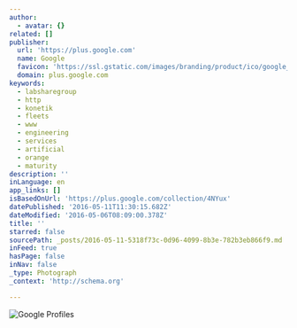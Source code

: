 ```yaml
---
author:
  - avatar: {}
related: []
publisher:
  url: 'https://plus.google.com'
  name: Google
  favicon: 'https://ssl.gstatic.com/images/branding/product/ico/google_plus_alldp.ico'
  domain: plus.google.com
keywords:
  - labsharegroup
  - http
  - konetik
  - fleets
  - www
  - engineering
  - services
  - artificial
  - orange
  - maturity
description: ''
inLanguage: en
app_links: []
isBasedOnUrl: 'https://plus.google.com/collection/4NYux'
datePublished: '2016-05-11T11:30:15.682Z'
dateModified: '2016-05-06T08:09:00.378Z'
title: ''
starred: false
sourcePath: _posts/2016-05-11-5318f73c-0d96-4099-8b3e-782b3eb866f9.md
inFeed: true
hasPage: false
inNav: false
_type: Photograph
_context: 'http://schema.org'

---
```

![Google Profiles](https://lh3.googleusercontent.com/proxy/0nuhodGkufSKCYmxI89a_vekKd13vqcwwGiPLmNskWJXemLVq_4LTeT3um2Qk8RaITkJlSMhqzjoCI4ULqNmr5uTy33E7w4D48fOtCYdYl-RYrStckClJ0XacJB6URU6phEbr09f896ix7bxFg=w426-h284)